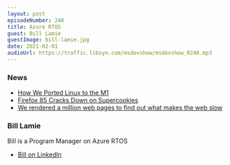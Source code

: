 ```yaml
---
layout: post
episodeNumber: 248
title: Azure RTOS
guest: Bill Lamie
guestImage: bill-lamie.jpg
date: 2021-02-01
audioUrl: https://traffic.libsyn.com/msdevshow/msdevshow_0248.mp3
--- 
```


### News

 - [How We Ported Linux to the M1](https://corellium.com/blog/linux-m1)
 - [Firefox 85 Cracks Down on Supercookies](https://blog.mozilla.org/security/2021/01/26/supercookie-protections/)
 - [We rendered a million web pages to find out what makes the web slow](https://catchjs.com/Blog/PerformanceInTheWild)

### Bill Lamie

Bill is a Program Manager on Azure RTOS

 - [Bill on LinkedIn](https://www.linkedin.com/in/bill-lamie-1619a24)